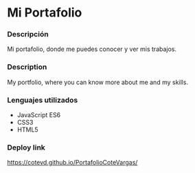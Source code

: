 
# Mi Portafolio
### Descripción
Mi portafolio, donde me puedes conocer y ver mis trabajos. 
### Description
My portfolio, where you can know more about me and my skills.
### Lenguajes utilizados
* JavaScript ES6
* CSS3
* HTML5
### Deploy link
https://cotevd.github.io/PortafolioCoteVargas/

